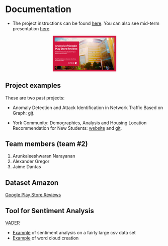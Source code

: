 # Documentation
* The project instructions can be found [here](https://www.eecs.yorku.ca/~papaggel/courses/eecs6414/docs/project/project-all-in-one.pdf). You can also see mid-term presentation [here](https://github.com/EECS-6414/documentation/blob/main/EECS_6414_Data_Visualization_Project-Midterm_Presentation_v2.pdf).

<p align="center"><img src="cover_presentation.png" height="40%" width="40%"> </p>

## Project examples
These are two past projects:
* Anomaly Detection and Attack Identification in Network Traffic Based on Graph: [git](https://github.com/hyggs/Anomaly-Detection-and-Attack-Identification-in-Network-Traffic-Based-on-Graph).

* York Community: Demographics, Analysis and Housing Location Recommendation for New Students: [website](https://xuyanghan.github.io/eecs6414-team9/#null) and [git](https://github.com/xuyangHan/eecs6414-team9).

## Team members (team #2)
1. Arunkaleeshwaran Narayanan
2. Alexander Gregor
3. Jaime Dantas

## Dataset Amazon
[Google Play Store Reviews](https://github.com/EECS-6414/datasets)

## Tool for Sentiment Analysis
[VADER](https://github.com/cjhutto/vaderSentiment)
- [Example](https://www.kaggle.com/speckledpingu/sentiment-analysis-with-vader) of sentiment analysis on a fairly large csv data set
- [Example](https://www.kaggle.com/wjia26/twittersentimentbycountry) of word cloud creation
